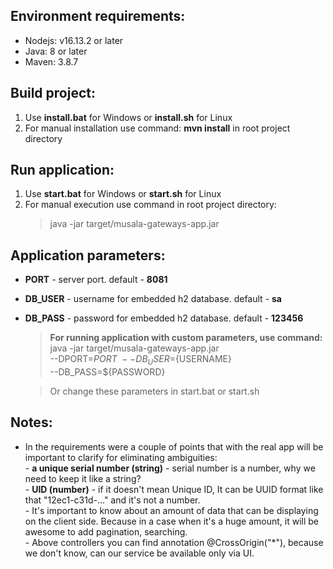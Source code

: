 ## Environment requirements:
- Nodejs: v16.13.2 or later
- Java: 8 or later
- Maven: 3.8.7

## Build project:
1. Use **install.bat** for Windows or **install.sh** for Linux
2. For manual installation use command: **mvn install** in root project directory

## Run application:
1. Use **start.bat** for Windows or **start.sh** for Linux
2. For manual execution use command in root project directory:
   > java -jar target/musala-gateways-app.jar
    
## Application parameters:
- **PORT**     - server port. default - **8081**
- **DB_USER**  - username for embedded h2 database. default  - **sa**
- **DB_PASS**  - password for embedded h2 database. default  - **123456**
  
   > **For running application with custom parameters, use command:**\
     java -jar target/musala-gateways-app.jar\
     --DPORT=${PORT}\
     --DB_USER=${USERNAME}\
     --DB_PASS=${PASSWORD}
   
    > Or change these parameters in start.bat or start.sh   

## Notes:
   - In the requirements were a couple of points that with the real app
   will be important to clarify for eliminating ambiguities:\
    - **a unique serial number (string)** - serial number is a number, why we need to keep it like a string?\
    - **UID (number)** - if it doesn't mean Unique ID, It can be UUID format like that "12ec1-c31d-..."
         and it's not a number.\
    - It's important to know about an amount of data that can be displaying on the client side.
      Because in a case when it's a huge amount, it will be awesome to add pagination, searching.\
    - Above controllers you can find annotation @CrossOrigin("*"),
      because we don't know, can our service be available only via UI. 
